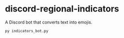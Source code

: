 # discord-regional-indicators
A Discord bot that converts text into emojis.

`py indicators_bot.py`

